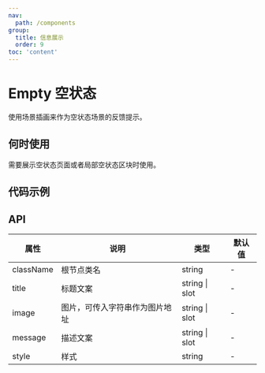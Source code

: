 ```yaml
---
nav:
  path: /components
group:
  title: 信息展示
  order: 9
toc: 'content'
---
```


# Empty 空状态

<!-- <code src="../../docs/components/compatibility.tsx" inline="true"></code> -->

使用场景插画来作为空状态场景的反馈提示。

## 何时使用

需要展示空状态页面或者局部空状态区块时使用。

## 代码示例

<!-- <code src='pages/Empty/index'></code> -->

## API

| 属性       | 说明              | 类型           | 默认值 |
| ---------- | ----------------- | -------------- | ------ |
| className  | 根节点类名        | string         | -      |
| title      | 标题文案          | string \| slot | -      |
| image      | 图片，可传入字符串作为图片地址 | string \| slot | -      |
| message    | 描述文案          | string \| slot | -      |
| style      | 样式              | string         | -      |
